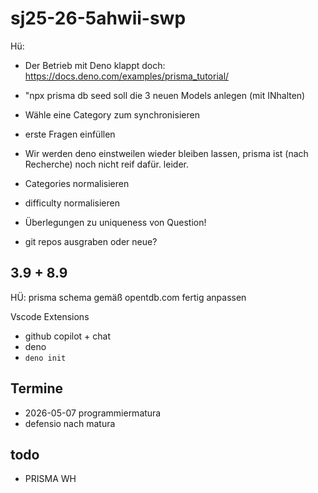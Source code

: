 # sj25-26-5ahwii-swp

Hü:

- Der Betrieb mit Deno klappt doch: https://docs.deno.com/examples/prisma_tutorial/
- "npx prisma db seed soll die 3 neuen Models anlegen (mit INhalten)
- Wähle eine Category zum synchronisieren
- erste Fragen einfüllen

- Wir werden deno einstweilen wieder bleiben lassen, prisma ist (nach Recherche) noch nicht reif dafür. leider.
- Categories normalisieren
- difficulty normalisieren
- Überlegungen zu uniqueness von Question!
- git repos ausgraben oder neue?

## 3.9 + 8.9

HÜ: prisma schema gemäß opentdb.com fertig anpassen

Vscode Extensions

- github copilot + chat
- deno
- `deno init`

## Termine

- 2026-05-07 programmiermatura
- defensio nach matura

## todo

- PRISMA WH
